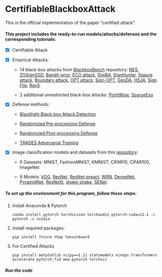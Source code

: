 # CertifiableBlackboxAttack

This is the official implementation of the paper "certified attack".

#### This project includes the ready-to-run models/attacks/defenses and the corresponding tutorials:

- [x] Certifiable Attack

- [x] Empirical Attacks:
  
  - 14 black-box attacks from [BlackboxBench](https://github.com/SCLBD/BlackboxBench) repository: [NES](https://arxiv.org/abs/1804.08598), [ZOSignSGD](https://openreview.net/forum?id=BJe-DsC5Fm), [Bandit-prior](https://arxiv.org/abs/1807.07978), [ECO attack](https://arxiv.org/abs/1905.06635), [SimBA](https://arxiv.org/abs/1905.07121), [SignHunter](https://openreview.net/forum?id=SygW0TEFwH), [Sqaure attack](https://arxiv.org/abs/1912.00049), [Boundary attack](https://arxiv.org/abs/1712.04248), [OPT attack](https://arxiv.org/abs/1807.04457), [Sign-OPT](https://arxiv.org/abs/1909.10773), [GeoDA](https://arxiv.org/abs/2003.06468), [HSJA](https://arxiv.org/abs/1904.02144), [Sign Flip](https://www.ecva.net/papers/eccv_2020/papers_ECCV/html/2336_ECCV_2020_paper.php), [RayS](https://arxiv.org/abs/2006.12792).
  
  - 2 additional unrestricted black-box attacks: [PointWise](https://arxiv.org/abs/1805.09190), [SparseEvo](https://arxiv.org/abs/2202.00091)

- [x] Defense methods:
  
  - [Blacklight Black-box Attack Detection](https://www.usenix.org/conference/usenixsecurity22/presentation/li-huiying)
  
  - [Randomized Pre-processing Defense](https://arxiv.org/abs/2104.11470)
  
  - [Randomized Post-processing Defense](https://arxiv.org/abs/1811.02054)
  
  - [TRADES Adversarial Training](https://arxiv.org/abs/1901.08573)

- [x] Image classification models and datasets from this [repository](https://github.com/hysts/pytorch_image_classification):
  
  - 6 Datasets: MNIST, FashionMNIST, KMNIST, CIFAR10, CIFAR100, ImageNet
  
  - 9 Models:  [VGG](https://arxiv.org/abs/1409.1556), [ResNet](https://arxiv.org/abs/1512.03385),  [ResNet-preact](https://arxiv.org/abs/1603.05027), [WRN](https://arxiv.org/abs/1605.07146), [DenseNet](https://arxiv.org/abs/1608.06993), [PyramidNet](https://arxiv.org/abs/1610.02915), [ResNeXt](https://arxiv.org/abs/1611.05431), [shake-shake](https://arxiv.org/abs/1705.07485), [SENet](https://arxiv.org/abs/1709.01507)

##### To set up the environment for this program, follow these steps:

1. Install Anaconda & Pytorch
   
   ```
   conda install pytorch torchvision torchaudio pytorch-cuda=12.1 -c pytorch -c nvidia
   ```

2. Install required packages:
   
   ```
   pip install fvcore thop tensorboard 
   ```

3. For Certified Attacks
   
   ```
   pip install matplotlib scipy==1.11 statsmodels einops transformers accelerate pytorch_fid ema-pytorch torchviz
   ```

##### Run the code